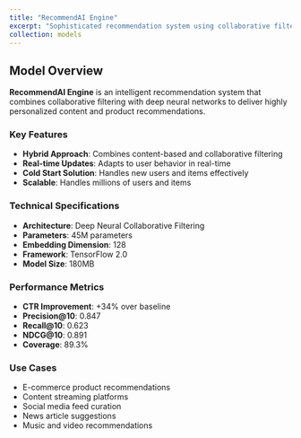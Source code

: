 ```yaml
---
title: "RecommendAI Engine"
excerpt: "Sophisticated recommendation system using collaborative filtering and deep learning. Improves CTR by 34% over baseline methods.<br/><img src='/images/500x300.png'>"
collection: models
---
```


## Model Overview
**RecommendAI Engine** is an intelligent recommendation system that combines collaborative filtering with deep neural networks to deliver highly personalized content and product recommendations.

### Key Features
- **Hybrid Approach**: Combines content-based and collaborative filtering
- **Real-time Updates**: Adapts to user behavior in real-time
- **Cold Start Solution**: Handles new users and items effectively
- **Scalable**: Handles millions of users and items

### Technical Specifications
- **Architecture**: Deep Neural Collaborative Filtering
- **Parameters**: 45M parameters
- **Embedding Dimension**: 128
- **Framework**: TensorFlow 2.0
- **Model Size**: 180MB

### Performance Metrics
- **CTR Improvement**: +34% over baseline
- **Precision@10**: 0.847
- **Recall@10**: 0.623
- **NDCG@10**: 0.891
- **Coverage**: 89.3%

### Use Cases
- E-commerce product recommendations
- Content streaming platforms
- Social media feed curation
- News article suggestions
- Music and video recommendations
